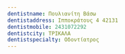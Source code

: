 ```yaml
---
dentistname: Πουλιανίτη Βάσω
dentistaddress: Ιπποκράτους 4 42131
dentistmobile: 2431072292
dentistcity: ΤΡΙΚΑΛΑ
dentistspecialty: Οδοντίατρος
---
```

